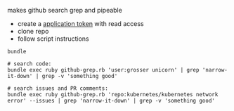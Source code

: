 makes github search grep and pipeable

 - create a [application token](https://github.com/settings/applications) with read access
 - clone repo
 - follow script instructions

```
bundle

# search code:
bundle exec ruby github-grep.rb 'user:grosser unicorn' | grep 'narrow-it-down' | grep -v 'something good'

# search issues and PR comments:
bundle exec ruby github-grep.rb 'repo:kubernetes/kubernetes network error' --issues | grep 'narrow-it-down' | grep -v 'something good'
```
